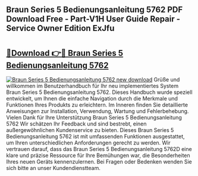 ## Braun Series 5 Bedienungsanleitung 5762 PDF Download Free - Part-V1H User Guide Repair - Service Owner Edition ExJfu

# <h2><a href="http://df00hp.blite.top/?on=Braun+Series+5+Bedienungsanleitung+5762">🔗Download 👉🔴 Braun Series 5 Bedienungsanleitung 5762</a></h2>

[![Braun Series 5 Bedienungsanleitung 5762 new download](https://i.imgur.com/lujVjoI.png)](http://df00hp.blite.top/?on=Braun+Series+5+Bedienungsanleitung+5762)
Grüße und willkommen im Benutzerhandbuch für Ihr neu implementiertes System Braun Series 5 Bedienungsanleitung 5762. Dieses Handbuch wurde speziell entwickelt, um Ihnen die einfache Navigation durch die Merkmale und Funktionen Ihres Produkts zu erleichtern. Im Inneren finden Sie detaillierte Anweisungen zur Installation, Verwendung, Wartung und Fehlerbehebung. Vielen Dank für Ihre Unterstützung Braun Series 5 Bedienungsanleitung 5762 Wir schätzen Ihr Feedback und sind bestrebt, einen außergewöhnlichen Kundenservice zu bieten. Dieses Braun Series 5 Bedienungsanleitung 5762 ist mit umfassenden Funktionen ausgestattet, um Ihren unterschiedlichen Anforderungen gerecht zu werden. Wir vertrauen darauf, dass das Braun Series 5 Bedienungsanleitung 5762D eine klare und präzise Ressource für Ihre Bemühungen war, die Besonderheiten Ihres neuen Geräts kennenzulernen. Bei Fragen oder Bedenken wenden Sie sich bitte an unser Kundendienstteam.
